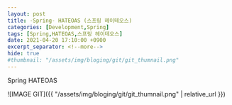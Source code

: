 ```yaml
---
layout: post
title: -Spring- HATEOAS (스프링 헤이테오스)
categories: [Development,Spring]
tags: [Spring,HATEOAS,스프링 헤이테오스]
date: 2021-04-20 17:10:00 +0900
excerpt_separator: <!--more-->
hide: true
#thumbnail: "/assets/img/bloging/git/git_thumnail.png"
---
```


Spring HATEOAS

<!--more-->


![IMAGE GIT]({{ "/assets/img/bloging/git/git_thumnail.png" | relative_url }})
